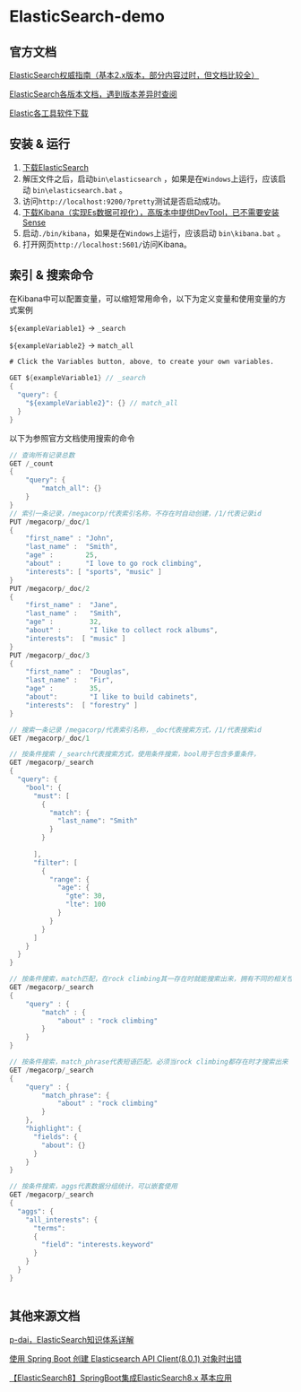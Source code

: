 # ElasticSearch-demo



## 官方文档

[ElasticSearch权威指南（基本2.x版本，部分内容过时，但文档比较全）](https://www.elastic.co/guide/cn/elasticsearch/guide/current/running-elasticsearch.html)

[ElasticSearch各版本文档，遇到版本差异时查阅](https://www.elastic.co/guide/en/elasticsearch/reference/8.7/sort-search-results.html)

[Elastic各工具软件下载](https://www.elastic.co/cn/downloads/)

## 安装 & 运行

1. [下载ElasticSearch](https://www.elastic.co/cn/downloads/elasticsearch)
2. 解压文件之后，启动`bin\elasticsearch` ，如果是在`Windows`上运行，应该启动 `bin\elasticsearch.bat` 。
3. 访问`http://localhost:9200/?pretty`测试是否启动成功。
4. [下载Kibana（实现Es数据可视化），高版本中提供DevTool，已不需要安装Sense](https://www.elastic.co/cn/downloads/kibana)
5. 启动`./bin/kibana`，如果是在`Windows`上运行，应该启动 `bin\kibana.bat` 。
6. 打开网页`http://localhost:5601/`访问Kibana。

## 索引 & 搜索命令

在Kibana中可以配置变量，可以缩短常用命令，以下为定义变量和使用变量的方式案例

`${exampleVariable1}` -> `_search`

`${exampleVariable2}` -> `match_all`

```D
# Click the Variables button, above, to create your own variables.
    
GET ${exampleVariable1} // _search
{
  "query": {
    "${exampleVariable2}": {} // match_all
  }
}
```



以下为参照官方文档使用搜索的命令

```D
// 查询所有记录总数
GET /_count
{
    "query": {
        "match_all": {}
    }
}
// 索引一条记录，/megacorp/代表索引名称，不存在时自动创建，/1/代表记录id
PUT /megacorp/_doc/1
{
    "first_name" : "John",
    "last_name" :  "Smith",
    "age" :        25,
    "about" :      "I love to go rock climbing",
    "interests": [ "sports", "music" ]
}
PUT /megacorp/_doc/2
{
    "first_name" :  "Jane",
    "last_name" :   "Smith",
    "age" :         32,
    "about" :       "I like to collect rock albums",
    "interests":  [ "music" ]
}
PUT /megacorp/_doc/3
{
    "first_name" :  "Douglas",
    "last_name" :   "Fir",
    "age" :         35,
    "about":        "I like to build cabinets",
    "interests":  [ "forestry" ]
}

// 搜索一条记录 /megacorp/代表索引名称，_doc代表搜索方式，/1/代表搜索id
GET /megacorp/_doc/1

// 按条件搜索 /_search代表搜索方式，使用条件搜索，bool用于包含多重条件，
GET /megacorp/_search
{
  "query": {
    "bool": {
      "must": [
        {
          "match": {
            "last_name": "Smith"
          }
        }
        
      ],
      "filter": [
        {
          "range": {
            "age": {
              "gte": 30,
              "lte": 100
            }
          }
        }
      ]
    }
  }
}

// 按条件搜索，match匹配，在rock climbing其一存在时就能搜索出来，拥有不同的相关性评分
GET /megacorp/_search
{
    "query" : {
        "match" : {
            "about" : "rock climbing"
        }
    }
}

// 按条件搜索，match_phrase代表短语匹配，必须当rock climbing都存在时才搜索出来
GET /megacorp/_search
{
    "query" : {
        "match_phrase": {
            "about" : "rock climbing"
        }
    },
    "highlight": {
      "fields": {
        "about": {}
      }
    }
}

// 按条件搜索，aggs代表数据分组统计，可以嵌套使用
GET /megacorp/_search
{
  "aggs": {
    "all_interests": {
      "terms": 
      { 
        "field": "interests.keyword" 
      }
    }
  }
}



```

## 其他来源文档

[p-dai，ElasticSearch知识体系详解](https://pdai.tech/md/db/nosql-es/elasticsearch.html)

[使用 Spring Boot 创建 Elasticsearch API Client(8.0.1) 对象时出错](https://discuss.elastic.co/t/error-while-creating-elasticsearch-api-client-8-0-1-object-using-spring-boot/300263)

[【ElasticSearch8】SpringBoot集成ElasticSearch8.x 基本应用](https://blog.csdn.net/yscjhghngh/article/details/123620860)